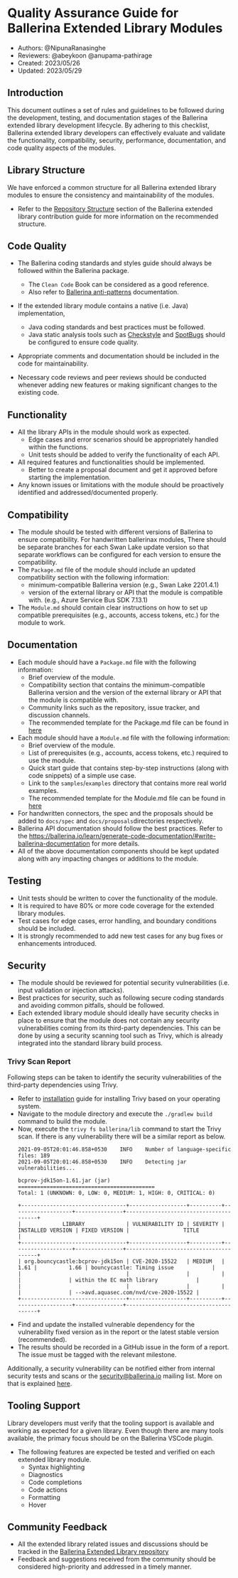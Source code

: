 # Quality Assurance Guide for Ballerina Extended Library Modules

- Authors: @NipunaRanasinghe
- Reviewers: @abeykoon @anupama-pathirage
- Created: 2023/05/26
- Updated: 2023/05/29

## Introduction

This document outlines a set of rules and guidelines to be followed during the development, testing, and documentation
stages of the Ballerina extended library development lifecycle.
By adhering to this checklist, Ballerina extended library developers can effectively evaluate and validate the
functionality, compatibility, security, performance, documentation, and code quality aspects of the modules.

## Library Structure

We have enforced a common structure for all Ballerina extended library modules to ensure the consistency and
maintainability of the modules.

- Refer to the [Repository Structure](module-contribution-guide.md#repository-structure) section of the Ballerina
  extended library contribution guide for more information on the recommended structure.

## Code Quality

- The Ballerina coding standards and styles guide should always be followed within the Ballerina package.
    - The `Clean Code` Book can be considered as a good reference.
    - Also refer
      to [Ballerina anti-patterns](https://docs.google.com/document/d/1y6QVqaZzZt9jMpYV4jP5WRS_W_KoC4y40Uuoh1ALu8E/edit?usp=sharing)
      documentation.

- If the extended library module contains a native (i.e. Java) implementation,
    - Java coding standards and best practices must be followed.
    - Java static analysis tools such as [Checkstyle](https://checkstyle.sourceforge.io/)
      and [SpotBugs](https://spotbugs.github.io/) should be configured to ensure code quality.
- Appropriate comments and documentation should be included in the code for maintainability.
- Necessary code reviews and peer reviews should be conducted whenever adding new features or making significant
  changes to the existing code.

## Functionality

- All the library APIs in the module should work as expected.
    - Edge cases and error scenarios should be appropriately handled within the functions.
    - Unit tests should be added to verify the functionality of each API.
- All required features and functionalities should be implemented.
    - Better to create a proposal document and get it approved before starting the implementation.
- Any known issues or limitations with the module should be proactively identified and addressed/documented properly.

## Compatibility

- The module should be tested with different versions of Ballerina to ensure compatibility. For handwritten ballerinax
  modules, There should be separate branches for each Swan Lake update version so that separate workflows can be
  configured for each version to ensure the compatibility.
- The `Package.md` file of the module should include an updated compatibility section with the following information:
    - minimum-compatible Ballerina version (e.g., Swan Lake 2201.4.1)
    - version of the external library or API that the module is compatible with. (e.g., Azure Service Bus SDK 7.13.1)
- The `Module.md` should contain clear instructions on how to set up compatible prerequisites (e.g., accounts, access
  tokens, etc.) for the module to work.

## Documentation

- Each module should have a `Package.md` file with the following information:
    - Brief overview of the module.
    - Compatibility section that contains the minimum-compatible Ballerina version and the version of the external
      library or API that the module is compatible with.
    - Community links such as the repository, issue tracker, and discussion channels.
    - The recommended template for the Package.md file can be found in [here](file-templates/Package.md)
- Each module should have a `Module.md` file with the following information:
    - Brief overview of the module.
    - List of prerequisites (e.g., accounts, access tokens, etc.) required to use the module.
    - Quick start guide that contains step-by-step instructions (along with code snippets) of a simple use case.
    - Link to the `samples`/`examples` directory that contains more real world examples.
    - The recommended template for the Module.md file can be found in [here](file-templates/Module.md)
- For handwritten connectors, the spec and the proposals should be added to `docs/spec` and `docs/proposals`directories
  respectively.
- Ballerina API documentation should follow the best practices.
  Refer to the https://ballerina.io/learn/generate-code-documentation/#write-ballerina-documentation for more details.
- All of the above documentation components should be kept updated along with any impacting changes or additions to the
  module.

## Testing

- Unit tests should be written to cover the functionality of the module.
- It is required to have 80% or more code coverage for the extended library modules.
- Test cases for edge cases, error handling, and boundary conditions should be included.
- It is strongly recommended to add new test cases for any bug fixes or enhancements introduced.

## Security

- The module should be reviewed for potential security vulnerabilities (i.e. input validation or injection attacks).
- Best practices for security, such as following secure coding standards and avoiding common pitfalls, should be
  followed.
- Each extended library module should ideally have security checks in place to ensure that the module does not contain
  any security vulnerabilities coming from its third-party dependencies. This can be done by using a security scanning
  tool such as Trivy, which is already integrated into the standard library build process.

### Trivy Scan Report

Following steps can be taken to identify the security vulnerabilities of the third-party dependencies using Trivy.

- Refer to [installation](https://aquasecurity.github.io/trivy/latest/getting-started/installation/) guide for
  installing Trivy based on your operating system.
- Navigate to the module directory and execute the `./gradlew build` command to build the module.
- Now, execute the `trivy fs ballerina/lib` command to start the Trivy scan. If there is any vulnerability there will be
  a similar report as below.
    ```shell
    2021-09-05T20:01:46.858+0530	INFO	Number of language-specific files: 189
    2021-09-05T20:01:46.858+0530	INFO	Detecting jar vulnerabilities...

    bcprov-jdk15on-1.61.jar (jar)
    ===========================================
    Total: 1 (UNKNOWN: 0, LOW: 0, MEDIUM: 1, HIGH: 0, CRITICAL: 0)

    +---------------------------------+------------------+----------+-------------------+---------------+---------------------------------------+
    |             LIBRARY             | VULNERABILITY ID | SEVERITY | INSTALLED VERSION | FIXED VERSION |                 TITLE                 |
    +---------------------------------+------------------+----------+-------------------+---------------+---------------------------------------+
    | org.bouncycastle:bcprov-jdk15on | CVE-2020-15522   | MEDIUM   |              1.61 |          1.66 | bouncycastle: Timing issue            |
    |                                 |                  |          |                   |               | within the EC math library            |
    |                                 |                  |          |                   |               | -->avd.aquasec.com/nvd/cve-2020-15522 |
    +---------------------------------+------------------+----------+-------------------+---------------+---------------------------------------+
    ```
- Find and update the installed vulnerable dependency for the vulnerability fixed version as in the report or the latest
  stable version (recommended).
- The results should be recorded in a GitHub issue in the form of a report. The issue must be tagged with the relevant
  milestone.

Additionally, a security vulnerability can be notified either from internal security tests and scans or
the <security@ballerina.io> mailing list. More on that is explained [here](https://ballerina.io/security/).

## Tooling Support

Library developers must verify that the tooling support is available and working as expected for a given library.
Even though there are many tools available, the primary focus should be on the Ballerina VSCode plugin.

- The following features are expected be tested and verified on each extended library module.
    - Syntax highlighting
    - Diagnostics
    - Code completions
    - Code actions
    - Formatting
    - Hover

## Community Feedback

- All the extended library related issues and discussions should be tracked in the [Ballerina Extended Library
  repository](https://github.com/ballerina-platform/ballerina-extended-library)
- Feedback and suggestions received from the community should be considered high-priority and addressed in a timely
  manner.

